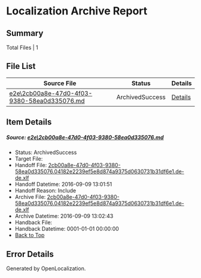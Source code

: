 # <a name='report-top'></a> Localization Archive Report

## Summary
 Total Files | 1

## File List
 Source File | Status | Details 
 ----------- | ------ | ------- 
 [e2e\2cb00a8e-47d0-4f03-9380-58ea0d335076.md](https://github.com/OpenLocalizationTestOrg/ol-test0/blob/1582352ed706b9c68b78a32364222b694b12733e/e2e/2cb00a8e-47d0-4f03-9380-58ea0d335076.md) | ArchivedSuccess | [Details](#206891a6aa513bd51b14663a797c939ec6104f311)

## Item Details
##### <a name='206891a6aa513bd51b14663a797c939ec6104f311'></a> Source: [e2e\2cb00a8e-47d0-4f03-9380-58ea0d335076.md](https://github.com/OpenLocalizationTestOrg/ol-test0/blob/1582352ed706b9c68b78a32364222b694b12733e/e2e/2cb00a8e-47d0-4f03-9380-58ea0d335076.md)
* Status: ArchivedSuccess
* Target File: 
* Handoff File: [2cb00a8e-47d0-4f03-9380-58ea0d335076.04182e2239ef5e8d874a9375d0630731b31df6e1.de-de.xlf](https://github.com/OpenLocalizationTestOrg/ol-test0-handoff/blob/3d5c904d8d2a83419ce221da3efebbd2fc271260/ol-handoff/OpenLocalizationTestOrg/ol-test0-dede/yuwzho/ht/2cb00a8e-47d0-4f03-9380-58ea0d335076.04182e2239ef5e8d874a9375d0630731b31df6e1.de-de.xlf)
* Handoff Datetime: 2016-09-09 13:01:51
* Handoff Reason: Include
* Archive File: [2cb00a8e-47d0-4f03-9380-58ea0d335076.04182e2239ef5e8d874a9375d0630731b31df6e1.de-de.xlf](https://github.com/OpenLocalizationTestOrg/ol-test0-handoff/blob/83d80f967d18aeca279c1cb6a9c52ec15d66d672/ol-archive/OpenLocalizationTestOrg/ol-test0-dede/yuwzho/ht/2cb00a8e-47d0-4f03-9380-58ea0d335076.04182e2239ef5e8d874a9375d0630731b31df6e1.de-de.xlf)
* Archive Datetime: 2016-09-09 13:02:43
* Handback File: 
* Handback Datetime: 0001-01-01 00:00:00
* [Back to Top](#report-top)


## Error Details

Generated by OpenLocalization.
